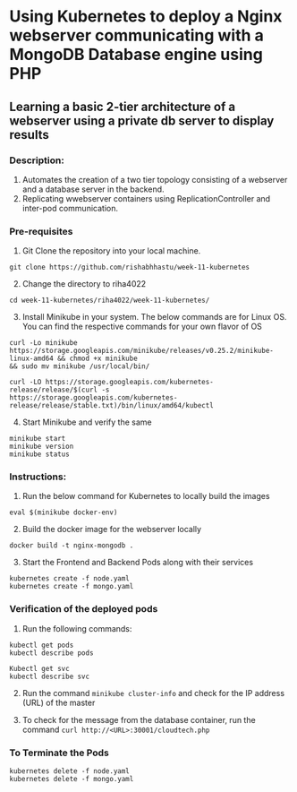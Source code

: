 # Using Kubernetes to deploy a Nginx webserver communicating with a MongoDB Database engine using PHP
## Learning a basic 2-tier architecture of a webserver using a private db server to display results

### Description:

1. Automates the creation of a two tier topology consisting of a webserver and a database server in the backend.
2. Replicating wwebserver containers using ReplicationController and inter-pod communication. 


### Pre-requisites
1. Git Clone the repository into your local machine. 
```
git clone https://github.com/rishabhhastu/week-11-kubernetes
```

2. Change the directory to riha4022
```
cd week-11-kubernetes/riha4022/week-11-kubernetes/
```

3. Install Minikube in your system. The below commands are for Linux OS. You can find the respective commands for your own flavor of OS
```
curl -Lo minikube https://storage.googleapis.com/minikube/releases/v0.25.2/minikube-linux-amd64 && chmod +x minikube
&& sudo mv minikube /usr/local/bin/

curl -LO https://storage.googleapis.com/kubernetes-release/release/$(curl -s
https://storage.googleapis.com/kubernetes-release/release/stable.txt)/bin/linux/amd64/kubectl
```

4. Start Minikube and verify the same 
```
minikube start
minikube version
minikube status
```

### Instructions:

1. Run the below command for Kubernetes to locally build the images
```
eval $(minikube docker-env)
```

2. Build the docker image for the webserver locally

```
docker build -t nginx-mongodb .
```

3. Start the Frontend and Backend Pods along with their services

```
kubernetes create -f node.yaml
kubernetes create -f mongo.yaml
```

### Verification of the deployed pods

1. Run the following commands:

```
kubectl get pods
kubectl describe pods

Kubectl get svc
kubectl describe svc
```

2. Run the command `minikube cluster-info` and check for the IP address (URL) of the master 

3. To check for the message from the database container, run the command `curl http://<URL>:30001/cloudtech.php `


### To Terminate the Pods

```
kubernetes delete -f node.yaml
kubernetes delete -f mongo.yaml
```

